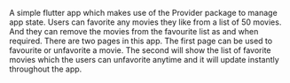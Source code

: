 A simple flutter app which makes use of the Provider package to manage app state.
Users can favorite any movies they like from a list of 50 movies. And they can remove the movies from the favourite list as and when required. 
There are two pages in this app. The first page can be used to favourite or unfavorite a movie. 
The second will show the list of favorite movies which the users can unfavorite anytime and it will update instantly throughout the app.
